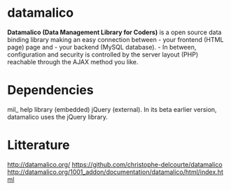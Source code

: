 # datamalico

**Datamalico (Data Management Library for Coders)** is a open source data binding library making an easy connection between 
	- your frontend (HTML page) page and 
	- your backend (MySQL database).
	- In between, configuration and security is controlled by the server layout (PHP) reachable through the AJAX method you like.

# Dependencies
mil_ help library (embedded)
jQuery (external). In its beta earlier version, datamalico uses the jQuery library.

# Litterature
http://datamalico.org/
https://github.com/christophe-delcourte/datamalico
http://datamalico.org/1001_addon/documentation/datamalico/html/index.html


